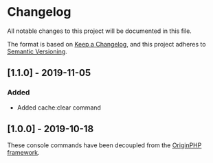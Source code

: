 # Changelog

All notable changes to this project will be documented in this file.

The format is based on [Keep a Changelog](https://keepachangelog.com/en/1.0.0/),
and this project adheres to [Semantic Versioning](https://semver.org/spec/v2.0.0.html).

## [1.1.0] - 2019-11-05
### Added
- Added cache:clear command

## [1.0.0] - 2019-10-18

These console commands have been decoupled from the [OriginPHP framework](https://www.originphp.com/).